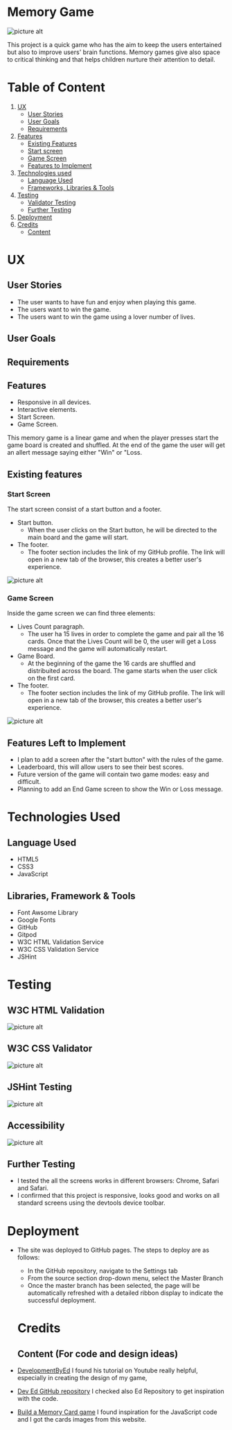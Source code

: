 # Memory Game
![picture alt](/assets/images/memory-game-responsive.PNG "Game responsive in all devices")


This project is a quick game who has the aim to keep the users entertained but also to improve users' brain functions. Memory games give also space to critical thinking and that helps children nurture their attention to detail.


# Table of Content

1. [UX](#Ux)
   - [User Stories](#user-stories)
   - [User Goals](#user-goals)
   - [Requirements](#requirements)
2. [Features](#features)
   - [Existing Features](#existing-features)
   - [Start screen](#start-screen)
   - [Game Screen](#game-screen)
   - [Features to Implement](#features-left-to-implement)
3. [Technologies used](#technologies-used)
   - [Language Used](#language-used)
   - [Frameworks, Libraries & Tools](#libraries-framework--tools)
4. [Testing](#testing)
   - [Validator Testing](#w3c-html-validation)
   - [Further Testing](#further-testing)
5. [ Deployment](#deployment)
6. [Credits](#credits)
    - [Content](#content-for-code-and-design-ideas)

# UX 
## User Stories 
- The user wants to have fun and enjoy when playing this game.
- The users want to win the game.
- The users want to win the game using a lover number of lives.
## User Goals 
## Requirements 

## Features
- Responsive in all devices.
- Interactive elements.
- Start Screen.
- Game Screen.

This memory game is a linear game and when the player presses start the game board is created and shuffled. At the end of the game the user will get an allert message saying either "Win" or "Loss.
## Existing features

### Start Screen
The start screen consist of a start button and a footer.

- Start button.
  - When the user clicks on the Start button, he will be directed to the main board and the game will start.
- The footer.
  - The footer section includes the link of my GitHub profile. The link will open in a new tab of the browser, this creates a better user's experience.

![picture alt](/assets/images/start-screen.PNG "Start screen")

### Game Screen
Inside the game screen we can find three elements:
- Lives Count paragraph.
  - The user ha 15 lives in order to complete the game and pair all the 16 cards. Once that the Lives Count will be 0, the user will get a Loss message and the game will automatically restart.
- Game Board.
  - At the beginning of the game the 16 cards are shuffled and distribuited across the board. The game starts when the user click on the first card.
- The footer.
  - The footer section includes the link of my GitHub profile. The link will open in a new tab of the browser, this creates a better user's experience.
 
![picture alt](/assets/images/game-screen.PNG "Game screen")

## Features Left to Implement
- I plan to add a screen after the "start button" with the rules of the game.
- Leaderboard, this will allow users to see their best scores.
- Future version of the game will contain two game modes: easy and difficult. 
- Planning to add an End Game screen to show the Win or Loss message.

# Technologies Used

## Language Used
- HTML5
- CSS3
- JavaScript

## Libraries, Framework & Tools
- Font Awsome Library
- Google Fonts
- GitHub
- Gitpod
- W3C HTML Validation Service
- W3C CSS Validation Service
- JSHint

# Testing
## W3C HTML Validation

![picture alt](/assets/images/html-validator.PNG "HTML validator")

## W3C CSS Validator

![picture alt](/assets/images/css-validator.PNG "Css Validator")

## JSHint Testing

![picture alt](/assets/images/js-validator.PNG "JavaScript Validator")

## Accessibility
![picture alt](/assets/images/accessibility.PNG "Accessibility")

## Further Testing
- I tested the all the screens works in different browsers: Chrome, Safari and Safari.
- I confirmed that this project is responsive, looks good and works on all standard screens using the devtools device toolbar.

# Deployment
- The site was deployed to GitHub pages. The steps to deploy are as follows:
   - In the GitHub repository, navigate to the Settings tab
   - From the source section drop-down menu, select the Master Branch
   - Once the master branch has been selected, the page will be automatically refreshed with a detailed ribbon display to indicate the successful deployment.

   # Credits

   ## Content (For code and design ideas) 

- [DevelopmentByEd](https://developedbyed.com/ "Named link title") I found his tutorial on Youtube really helpful, especially in creating the design of my game,
- [Dev Ed GitHub repository](https://github.com/developedbyed/ "Dev Ed GitHub repository") I checked also Ed Repository to get inspiration with the code.
- [Build a Memory Card game]( "https://www.codingnepalweb.com/build-memory-card-game-html-javascript/") I found inspiration for the JavaScript code and I got the cards images from this website.
